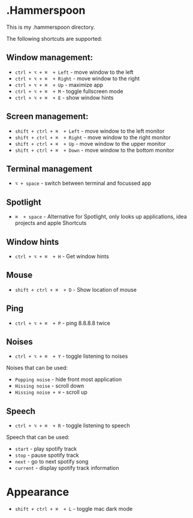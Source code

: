 # .Hammerspoon

This is my .hammerspoon directory.

The following shortcuts are supported:

## Window management:
- `ctrl + ⌥ + ⌘  + Left`  - move window to the left
- `ctrl + ⌥ + ⌘  + Right` - move window to the right
- `ctrl + ⌥ + ⌘  + Up` - maximize app
- `ctrl + ⌥ + ⌘  + M` - toggle fullscreen mode
- `ctrl + ⌥ + ⌘  + E` - show window hints

## Screen management:
- `shift + ctrl + ⌘  + Left`  - move window to the left monitor
- `shift + ctrl + ⌘  + Right`  - move window to the right monitor
- `shift + ctrl + ⌘  + Up`  - move window to the upper monitor
- `shift + ctrl + ⌘  + Down`  - move window to the bottom monitor

## Terminal management
- `⌥ + space` - switch between terminal and focussed app

## Spotlight
- `⌘  + space` - Alternative for Spotlight, only looks up applications, idea projects and apple Shortcuts

## Window hints
- `ctrl + ⌥ + ⌘  + H` - Get window hints

## Mouse
- `shift + ctrl + ⌘  + D` - Show location of mouse

## Ping
- `ctrl + ⌥ + ⌘  + P` - ping 8.8.8.8 twice

## Noises
- `ctrl + ⌥ + ⌘  + Y` - toggle listening to noises

Noises that can be used:
- `Popping noise` - hide front most application
- `Hissing noise` - scroll down
- `Hissing noise + ⌘` - scroll up

## Speech
- `ctrl + ⌥ + ⌘  + R` - toggle listening to speech

Speech that can be used:
- `start` - play spotify track
- `stop` - pause spotify track
- `next` - go to next spotify song
- `current` - display spotify track information

# Appearance
- `shift + ctrl + ⌘  + L` - toggle mac dark mode
